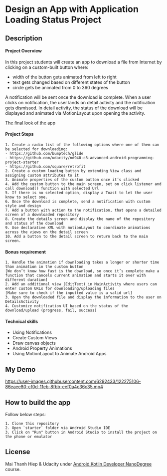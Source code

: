 # Design an App with Application Loading Status Project

## Description

#### Project Overview
In this project students will create an app to download a file from Internet by clicking on a custom-built button where:
 - width of the button gets animated from left to right
 - text gets changed based on different states of the button
 - circle gets be animated from 0 to 360 degrees

A notification will be sent once the download is complete. When a user clicks on notification, the user lands on detail activity and the notification gets dismissed. In detail activity, the status of the download will be displayed and animated via MotionLayout upon opening the activity.

[The final look of the app](https://www.youtube.com/watch?v=a2l2cuMWh20)

#### Project Steps
```
1. Create a radio list of the following options where one of them can be selected for downloading:
- https://github.com/bumptech/glide
- https://github.com/udacity/nd940-c3-advanced-android-programming-project-starter
- https://github.com/square/retrofit
2. Create a custom loading button by extending View class and assigning custom attributes to it
3. Animate properties of the custom button once it’s clicked
4. Add the custom button to the main screen, set on click listener and call download() function with selected Url
5. If there is no selected option, display a Toast to let the user know to select one.
6. Once the download is complete, send a notification with custom style and design
7. Add a button with action to the notification, that opens a detailed screen of a downloaded repository
8. Create the details screen and display the name of the repository and status of the download
9. Use declarative XML with motionLayout to coordinate animations across the views on the detail screen
10. Add a button to the detail screen to return back to the main screen.

```

#### Bonus requirement
```
1. Handle the animation if downloading takes a longer or shorter time than animation in the custom button 
[We don’t know how fast is the download, so once it’s complete make a function that cancels current animation and starts it over with different duration]
2. Add an additional view (EditText) in MainActivity where users can enter custom URLs for downloading/uploading files 
[Make sure to check if the inputted value is a valid url]
3. Open the downloaded file and display the information to the user on DetailsActivity
4. Customize notification UI based on the status of the download/upload (progress, fail, success)
```

#### Technical skills
- Using Notifications
- Create Custom Views
- Draw canvas objects
- Android Property Animations
- Using MotionLayout to Animate Android Apps

## My Demo

https://user-images.githubusercontent.com/6292433/122275106-86eaee80-cf0d-11eb-8fbb-eef0a4c36c35.mp4



## How to build the app

Follow below steps:

```
1. Clone this repository
2. Open `starter` folder via Android Studio IDE
3. Click on "Run" button in Android Studio to install the project on the phone or emulator
```

## License
Mai Thanh Hiep & Udacity under [Android Kotlin Developer NanoDegree](https://www.udacity.com/course/android-kotlin-developer-nanodegree--nd940) course.

